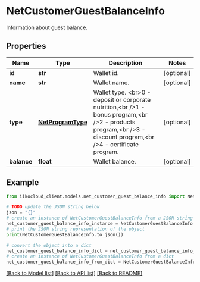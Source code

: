 # NetCustomerGuestBalanceInfo

Information about guest balance.

## Properties

Name | Type | Description | Notes
------------ | ------------- | ------------- | -------------
**id** | **str** | Wallet id. | [optional] 
**name** | **str** | Wallet name. | [optional] 
**type** | [**NetProgramType**](NetProgramType.md) | Wallet type.  &lt;br&gt;0 - deposit or corporate nutrition,&lt;br /&gt;1 - bonus program,&lt;br /&gt;2 - products program,&lt;br /&gt;3 - discount program,&lt;br /&gt;4 - certificate program. | [optional] 
**balance** | **float** | Wallet balance. | [optional] 

## Example

```python
from iikocloud_client.models.net_customer_guest_balance_info import NetCustomerGuestBalanceInfo

# TODO update the JSON string below
json = "{}"
# create an instance of NetCustomerGuestBalanceInfo from a JSON string
net_customer_guest_balance_info_instance = NetCustomerGuestBalanceInfo.from_json(json)
# print the JSON string representation of the object
print(NetCustomerGuestBalanceInfo.to_json())

# convert the object into a dict
net_customer_guest_balance_info_dict = net_customer_guest_balance_info_instance.to_dict()
# create an instance of NetCustomerGuestBalanceInfo from a dict
net_customer_guest_balance_info_from_dict = NetCustomerGuestBalanceInfo.from_dict(net_customer_guest_balance_info_dict)
```
[[Back to Model list]](../README.md#documentation-for-models) [[Back to API list]](../README.md#documentation-for-api-endpoints) [[Back to README]](../README.md)


